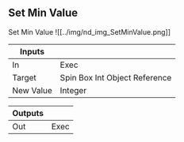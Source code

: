 ## Set Min Value
Set Min Value
![[../img/nd_img_SetMinValue.png]]

|Inputs||
|--|--|
| In | Exec |
| Target | Spin Box Int Object Reference |
| New Value | Integer |

|Outputs||
|--|--|
| Out | Exec |
